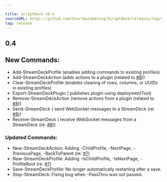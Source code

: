 ```yaml
---

title: ScriptDeck v0.4
sourceURL: https://github.com/StartAutomating/ScriptDeck/releases/tag/v0.4
tag: release
---
```

0.4
---
## New Commands:
* Add-StreamDeckProfile (enables adding commands to existing profiles)
* Add-StreamDeckAction (adds actions to a plugin (related to [#8](https://github.com/StartAutomating/ScriptDeck/issues/8)))
* Clear-StreamDeckProfile (enables clearing of rows, columns, or UUIDs in existing profiles)
* Export-StreamDeckPlugin ( publishes plugin using deploymentTool)
* Remove-StreamDeckAction (remove actions from a plugin (related to [#8](https://github.com/StartAutomating/ScriptDeck/issues/8)))
* Send-StreamDeck ( send WebSocket messages to a StreamDeck (re: [#8](https://github.com/StartAutomating/ScriptDeck/issues/8)))
* Receive-StreamDeck ( receive WebSocket messages from a StreamDeck (re: [#8](https://github.com/StartAutomating/ScriptDeck/issues/8)))

### Updated Commands:
* New-StreamDeckAction: Adding -ChildProfile, -NextPage, -PreviousPage, -BackToParent (re: [#7](https://github.com/StartAutomating/ScriptDeck/issues/7))
* New-StreamDeckProfile:  Adding -IsChildProfile, -IsNextPage, -ProfileRoot (re: [#7](https://github.com/StartAutomating/ScriptDeck/issues/7))
* Save-StreamDeckProfile: No longer automatically restarting after a save.
* Stop-StreamDeck: Fixing bug when -PassThru was not passed.
